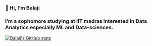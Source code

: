 ### 👋 Hi, I’m Balaji
 
### I’m a sophomore studying at IIT madras interested in Data Analytics especially ML and Data-sciences. 


[![Balaji's GitHub stats](https://github-readme-stats.vercel.app/api?username=nbala2k2)](https://github.com/anuraghazra/github-readme-stats)
